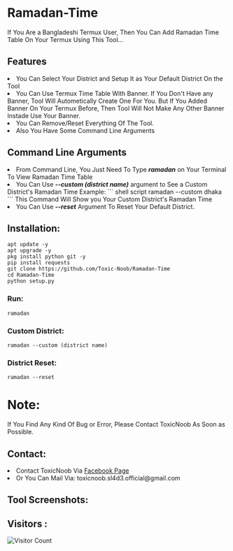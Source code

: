 # Ramadan-Time
If You Are a Bangladeshi Termux User, Then You Can Add Ramadan Time Table On Your Termux Using This Tool...

## Features
<li>You Can Select Your District and Setup It as Your Default District On the Tool

<li>You Can Use Termux Time Table With Banner. If You Don't Have any Banner, Tool Will Autometically Create One For You. But If You Added Banner On Your Termux Before, Then Tool Will Not Make Any Other Banner Instade Use Your Banner.

<li>You Can Remove/Reset Everything Of The Tool.

<li>Also You Have Some Command Line Arguments

## Command Line Arguments
<li>From Command Line, You Just Need To Type <i><b>ramadan</b></i> on Your Terminal To View Ramadan Time Table

<li>You Can Use <i><b>--custom (district name)</b></i> argument to See a Custom District's Ramadan Time
Example:
``` shell script
ramadan --custom dhaka
```
This Command Will Show you Your Custom District's Ramadan Time

<li>You Can Use <i><b>--reset</b></i> Argument To Reset Your Default District.

## Installation:
``` shell script
apt update -y
apt upgrade -y
pkg install python git -y
pip install requests
git clone https://github.com/Toxic-Noob/Ramadan-Time
cd Ramadan-Time
python setup.py
```

### Run:
``` shell script
ramadan
```

### Custom District:
``` shell script
ramadan --custom (district name)
```

### District Reset:
``` shell script
ramadan --reset
```

# Note:
If You Find Any Kind Of Bug or Error, Please Contact ToxicNoob As Soon as Possible.

## Contact:
<li> Contact ToxicNoob Via <a href="https://www.facebook.com/ToxicNoobOfficial">Facebook Page</a>
<li> Or You Can Mail Via:
toxicnoob.sl4d3.official@gmail.com

## Tool Screenshots:

## Visitors :
![Visitor Count](https://profile-counter.glitch.me/Toxic-Noob/count.svg)
